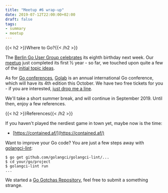 ```yaml
---
title: "Meetup #6 wrap-up"
date: 2019-07-12T22:00:00+02:00
draft: false
tags:
- summary
- meetup
---
```


{{< h2 >}}Where to Go?{{< /h2 >}}

The [Berlin Go User Group
celebrates](https://www.meetup.com/golang-users-berlin/) its eighth birthday next
week. Our [meetup](https://www.meetup.com/Leipzig-Golang/) just completed its first ½ year - so far, we touched upon quite a few
of the [initial topic ideas](https://golangleipzig.space/posts/meetup-launched/).

As for [Go conferences](https://github.com/golang/go/wiki/Conferences), [Golab](https://golab.io/) is an annual international Go
conference, which will have its 4th edition this October. We have two free tickets
for you - if you are interested, [just drop me a line](mailto:martin.czygan@gmail.com).

We'll take a short summer break, and will continue in September 2019. Until
then, enjoy a few references.

{{< h2 >}}References{{< /h2 >}}

If you haven't played the nerdiest game in town yet, maybe now is the time:

* [https://contained.af/](https://contained.af/)

Want to improve your Go code? You are just a few steps away with [golangci-lint](github.com/golangci/golangci-lint):

```
$ go get github.com/golangci/golangci-lint/...
$ cd your/go/project
$ golangci-lint run
...
```

We started a [Go Gotchas
Repository](https://github.com/golang-leipzig/gotchas), feel free to submit a
something strange.
